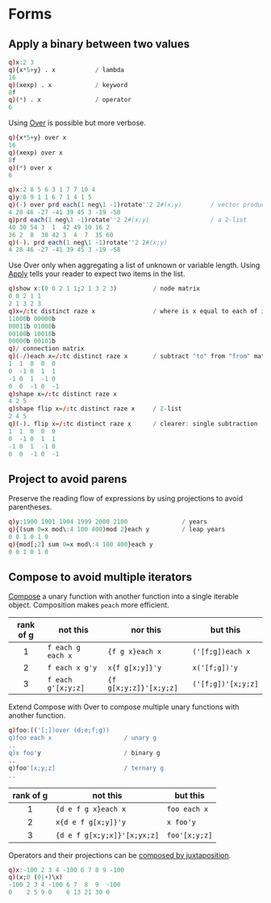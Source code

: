 # Forms



## Apply a binary between two values

```q
q)x:2 3
q){x*5+y} . x           / lambda
16
q)(xexp) . x            / keyword
8f
q)(*) . x               / operator
6
```

Using [Over](https://code.kx.com/v2/ref/accumulators/) is possible but more verbose.

```q
q){x*5+y} over x
16
q)(xexp) over x
8f
q)(*) over x
6
```

```q
q)x:2 8 5 6 3 1 7 7 10 4
q)y:6 9 1 1 6 7 1 4 1 5
q)(-) over prd each(1 neg\1 -1)rotate''2 2#(x;y)        / vector product
4 28 46 -27 -41 39 45 3 -19 -58
q)prd each(1 neg\1 -1)rotate''2 2#(x;y)                 / a 2-list
40 30 54 3  1  42 49 10 16 2
36 2  8  30 42 3  4  7  35 60
q)(-). prd each(1 neg\1 -1)rotate''2 2#(x;y)
4 28 46 -27 -41 39 45 3 -19 -58
```

Use Over only when aggregating a list of unknown or variable length.
Using [Apply](https://code.kx.com/v2/ref/apply/) tells your reader to expect two items in the list. 

```q
q)show x:(0 0 2 1 1;2 1 3 2 3)          / node matrix
0 0 2 1 1
2 1 3 2 3
q)x=/:tc distinct raze x                / where is x equal to each of it
11000b 00000b
00011b 01000b
00100b 10010b
00000b 00101b
q)/ connection matrix
q)(-/)each x=/:tc distinct raze x       / subtract "to" from "from" matrix
1  1  0  0  0
0  -1 0  1  1
-1 0  1  -1 0
0  0  -1 0  -1
q)shape x=/:tc distinct raze x
4 2 5
q)shape flip x=/:tc distinct raze x     / 2-list
2 4 5
q)(-). flip x=/:tc distinct raze x      / clearer: single subtraction
1  1  0  0  0
0  -1 0  1  1
-1 0  1  -1 0
0  0  -1 0  -1
```


## Project to avoid parens

Preserve the reading flow of expressions by using projections to avoid parentheses.

```q
q)y:1900 1901 1904 1999 2000 2100               / years
q){(sum 0=x mod\:4 100 400)mod 2}each y         / leap years
0 0 1 0 1 0
q){mod[;2] sum 0=x mod\:4 100 400}each y
0 0 1 0 1 0
```



## Compose to avoid multiple iterators

[Compose](https://code.kx.com/v2/ref/compose/) a unary function with another function into a single iterable object. 
Composition makes `peach` more efficient. 

rank of g | not this           | nor this              | but this
:--------:| ------------------ | ----------------------|-------------------
1         | `f each g each x`  | `{f g x}each x`       | `('[f;g])each x`
2         | `f each x g'y`     | `x{f g[x;y]}'y`       | `x('[f;g])'y`
3         | `f each g'[x;y;z]` |`{f g[x;y;z]}'[x;y;z]` | `('[f;g])'[x;y;z]`

Extend Compose with Over to compose multiple unary functions with another function.

```q
q)foo:(('[;])over (d;e;f;g))
q)foo each x                    / unary g
..
q)x foo'y                       / binary g
..
q)foo'[x;y;z]                   / ternary g
..
```

rank of g | not this                    | but this
:--------:|-----------------------------|---------------
1         | `{d e f g x}each x`         | `foo each x` 
2         | `x{d e f g[x;y]}'y`         | `x foo'y`
3         | `{d e f g[x;y;x]}'[x;yx;z]` | `foo'[x;y;z]`


Operators and their projections can be [composed by juxtaposition](https://code.kx.com/v2/ref/compose/#implicit-composition).

```q
q)x:-100 2 3 4 -100 6 7 8 9 -100
q)(x;0 (0|+)\x)
-100 2 3 4 -100 6 7  8  9  -100
0    2 5 9 0    6 13 21 30 0
```


